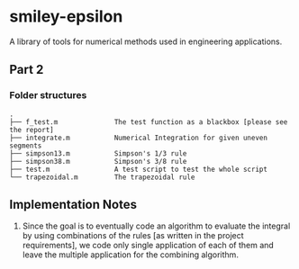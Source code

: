 # smiley-epsilon
A library of tools for numerical methods used in engineering applications.

## Part 2

### Folder structures

```
.
├── f_test.m              The test function as a blackbox [please see the report]
├── integrate.m           Numerical Integration for given uneven segments
├── simpson13.m           Simpson's 1/3 rule
├── simpson38.m           Simpson's 3/8 rule
├── test.m                A test script to test the whole script
└── trapezoidal.m         The trapezoidal rule
```
## Implementation Notes

1. Since the goal is to eventually code an algorithm to evaluate the integral by using combinations of the rules [as written in the project requirements], we code only single application  of each of them and leave the multiple application for the combining algorithm.
